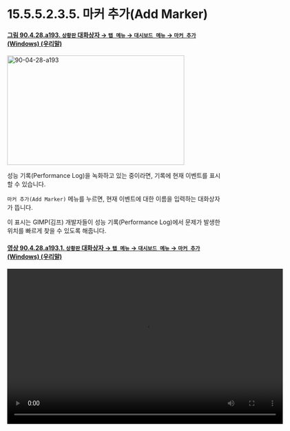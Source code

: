 # 15.5.5.2.3.5. 마커 추가(Add Marker)

<a id="90-04-28-a193"></a>

#### [그림 90.4.28.a193. `상황판` 대화상자 → `탭 메뉴` → `대시보드 메뉴` → `마커 추가` (Windows) (우리말)](./90-04-0028-dashboard.md#90-04-28-a193)
<img width="411" height="254" alt="90-04-28-a193" src="https://github.com/user-attachments/assets/0c3337b7-2a86-4006-9f01-572325baa2ef" />

성능 기록(Performance Log)을 녹화하고 있는 중이라면, 기록에 현재 이벤트를 표시할 수 있습니다.

`마커 추가(Add Marker)` 메뉴를 누르면, 현재 이벤트에 대한 이름을 입력하는 대화상자가 뜹니다.

이 표시는 GIMP(김프) 개발자들이 성능 기록(Performance Log)에서 문제가 발생한 위치를 빠르게 찾을 수 있도록 해줍니다.

<a id="90-04-28-a193-01"></a>

#### [영상 90.4.28.a193.1. `상황판` 대화상자 → `탭 메뉴` → `대시보드 메뉴` → `마커 추가` (Windows) (우리말)](./90-04-0028-dashboard.md#90-04-28-a193-01)
<video controls="controls" width="640" height="360" src="https://github.com/user-attachments/assets/242c6f88-cf8f-482c-8034-1dfbae3429ba"></video>